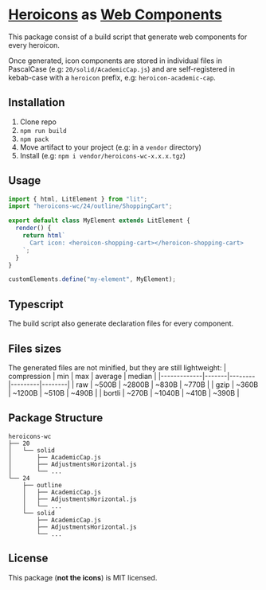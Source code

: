 # [Heroicons] as [Web Components]

This package consist of a build script that generate web components for every heroicon.

Once generated, icon components are stored in individual files in PascalCase (e.g: `20/solid/AcademicCap.js`)
and are self-registered in kebab-case with a `heroicon` prefix, e.g: `heroicon-academic-cap`.

## Installation

1. Clone repo
1. `npm run build`
1. `npm pack`
1. Move artifact to your project (e.g: in a `vendor` directory)
1. Install (e.g: `npm i vendor/heroicons-wc-x.x.x.tgz`)

## Usage

```js
import { html, LitElement } from "lit";
import "heroicons-wc/24/outline/ShoppingCart";

export default class MyElement extends LitElement {
  render() {
    return html`
      Cart icon: <heroicon-shopping-cart></heroicon-shopping-cart>
    `;
  }
}

customElements.define("my-element", MyElement);
```

## Typescript

The build script also generate declaration files for every component.

## Files sizes

The generated files are not minified, but they are still lightweight:
| compression | min   | max    | average | median |
|-------------|-------|--------|---------|--------|
| raw         | ~500B | ~2800B | ~830B   | ~770B  |
| gzip        | ~360B | ~1200B | ~510B   | ~490B  |
| bortli      | ~270B | ~1040B | ~410B   | ~390B  |

## Package Structure

```
heroicons-wc
├── 20
│   └── solid
│       ├── AcademicCap.js
│       ├── AdjustmentsHorizontal.js
│       └── ...
└── 24
    ├── outline
    │   ├── AcademicCap.js
    │   ├── AdjustmentsHorizontal.js
    │   └── ...
    └── solid
        ├── AcademicCap.js
        ├── AdjustmentsHorizontal.js
        └── ...

```

## License

This package (**not the icons**) is MIT licensed.

[heroicons]: https://github.com/tailwindlabs/heroicons
[web components]: https://developer.mozilla.org/en-US/docs/Web/Web_Components
[lit]: https://lit.dev
